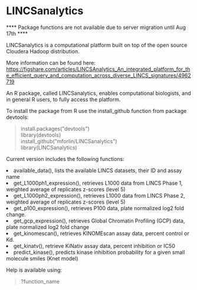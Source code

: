 # LINCSanalytics

**** Package functions are not available due to server migration until Aug 17th ****

LINCSanalytics is a computational platform built on top of the open source Cloudera Hadoop distribution.


More information can be found here:
https://figshare.com/articles/LINCSAnalytics_An_integrated_platform_for_the_efficient_query_and_computation_across_diverse_LINCS_signatures/4962719

An R package, called LINCSanalytics, enables computational biologists, and in general R users, to fully access the platform.

To install the package from R use the install_github function from package devtools:<br>
> install.packages("devtools")<br>
> library(devtools)<br>
> install_github("mforlin/LINCSanalytics")<br>
> library(LINCSanalytics)

Current version includes the following functions:<br>
<li>available_data(), lists the available LINCS datasets, their ID and assay name<br>
<li>get_L1000ph1_expression(), retrieves L1000 data from LINCS Phase 1, weighted average of replicates z-scores (level 5)<br>
<li>get_L1000ph2_expression(), retrieves L1000 data from LINCS Phase 2, weighted average of replicates z-scores (level 5)<br>
<li>get_p100_expression(), retrieves P100 data, plate normalized log2 fold change.<br>
<li>get_gcp_expression(), retrieves Global Chromatin Profiling (GCP) data, plate normalized log2 fold change<br>
<li>get_kinomescan(), retrieves KINOMEscan assay data, percent control or Kd.<br>
<li>get_kinatv(), retrieve KiNativ assay data, percent inhibition or IC50<br>
<li>predict_kinase(), predicts kinase inhibition probability for a given small molecule smiles (Knet model)<br>

Help is available using:
> ?function_name
